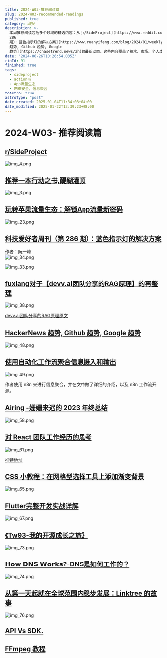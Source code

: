 ```yaml
---
title: 2024-W03-推荐阅读篇
slug: 2024-W03-recommended-readings
published: true
category: 周报
description: >-
  本周推荐阅读包括多个领域的精选内容：从[r/SideProject](https://www.reddit.com/r/SideProject/)的创意项目分享，到[推荐一本行动之书,醍醐灌顶](https://twitter.com/hiyuekun/status/1747085105037021670?s=12&t=UKmYswdLBh4dGuqwtKAXUA)的启发性书籍推荐；从[玩转苹果流量生态：解锁App流量新密码](https://x.com/liuyi0922/status/1747792720750682143?s=12&t=UKmYswdLBh4dGuqwtKAXUA)的市场策略，到[科技爱好者周刊（第
  286
  期）：蓝色指示灯的解决方案](https://www.ruanyifeng.com/blog/2024/01/weekly-issue-286.html?continueFlag=61db114b5bb3eda119c3b0a42a3f0791)的技术讨论。此外，还有关于[fuxiang对于【devv.ai团队分享的RAG原理】的再整理](https://twitter.com/fuxiangPro/status/1747242297975062666)的深度分析，以及[HackerNews
  趋势, Github 趋势, Google
  趋势](https://chasetrend.news/zh)的最新动态。这些内容覆盖了技术、市场、个人成长等多个方面，适合各类读者深入探索。
date: "2024-06-26T10:26:54.035Z"
rinId: 91
finished: true
tags:
  - sideproject
  - action书
  - App流量生态
  - 网络安全，信息聚合
toAstro: true
astroType: "post"
date_created: 2025-01-04T11:34:08+08:00
date_modified: 2025-01-22T13:39:23+08:00
---
```


# 2024-W03- 推荐阅读篇

## [r/SideProject](https://www.reddit.com/r/SideProject/)

![img_4.png](https://pictures.kazoottt.top/2024/01/20240118-34e9f10d1d8eec956fc4194448cd4a76.webp)

## [推荐一本行动之书,醍醐灌顶](https://twitter.com/hiyuekun/status/1747085105037021670?s=12&t=UKmYswdLBh4dGuqwtKAXUA)

![img_3.png](https://pictures.kazoottt.top/2024/01/20240118-49ea3a464df0ab2caafb0537c4c794ba.webp)

## [玩转苹果流量生态：解锁App流量新密码](https://x.com/liuyi0922/status/1747792720750682143?s=12&t=UKmYswdLBh4dGuqwtKAXUA)

![img_23.png](https://pictures.kazoottt.top/2024/01/20240118-d98a6cbfcf54d08ef37f30c37f5d0ace.webp)

## [科技爱好者周刊（第 286 期）：蓝色指示灯的解决方案](https://www.ruanyifeng.com/blog/2024/01/weekly-issue-286.html?continueFlag=61db114b5bb3eda119c3b0a42a3f0791)

作者：阮一峰  
![img_34.png](https://pictures.kazoottt.top/2024/01/20240118-32886b96d21732072e52b5ed6c487cd5.webp)

![img_33.png](https://pictures.kazoottt.top/2024/01/20240118-61d3ac9d6f707faf8a82c12b026bb844.webp)

## [fuxiang对于【devv.ai团队分享的RAG原理】的再整理](https://twitter.com/fuxiangPro/status/1747242297975062666)

![img_38.png](https://pictures.kazoottt.top/2024/01/20240118-020bd33e057f6a0642ead0b113320c5f.webp)

[devv.ai团队分享的RAG原理原文](https://twitter.com/Tisoga/status/1731478506465636749)

## [HackerNews 趋势, Github 趋势, Google 趋势](https://chasetrend.news/zh)

![img_48.png](https://pictures.kazoottt.top/2024/01/20240118-25370cd9e4dc25874ab14859930bc8b9.webp)

## [使用自动化工作流聚合信息摄入和输出](https://reorx.com/blog/sharing-my-footprints-automation/#new-tweet-to-telegram)

![img_49.png](https://pictures.kazoottt.top/2024/01/20240118-7557245c55da389558862a155932c527.webp)

作者使用 n8n 来进行信息聚合，并在文中做了详细的介绍，以及 n8n 工作流开源。

## [Airing -姗姗来迟的 2023 年终总结](https://blog.ursb.me/posts/summary-2023/)

![img_58.png](https://pictures.kazoottt.top/2024/01/20240118-13bf430a8615552a0a914a805c05a828.webp)

## [对 React 团队工作经历的思考](https://gist.github.com/mondaychen/3c530604e44b9cd15e4f69735d99fef4)

![img_61.png](https://pictures.kazoottt.top/2024/01/20240118-2bea379994d9f34ea9655eac74e6a958.webp)

[推特地址](https://twitter.com/monday_chen/status/1740612924740137285?s=12&t=UKmYswdLBh4dGuqwtKAXUA)

## [CSS 小教程：在网格型选择工具上添加渐变背景](https://blog.meathill.com/tech/fe/css/css-tutorial-a-grid-select-component-with-multiple-linear-gradient.html)

![img_65.png](https://pictures.kazoottt.top/2024/01/20240118-a255cb507b88fc1675ce614b7502e17b.webp)

## [Flutter完整开发实战详解](https://guoshuyu.cn/home/wx/?continueFlag=61db114b5bb3eda119c3b0a42a3f0791)

![img_67.png](https://pictures.kazoottt.top/2024/01/20240118-1c3b1725c08e70c867c4bd3628152fbd.webp)

## [《Tw93-我的开源成长之旅》](https://tw93.fun/2024-01-12/open.html)

![img_73.png](https://pictures.kazoottt.top/2024/01/20240118-25810db413c96d9eb2efa0cb6cf6cda6.webp)

## [𝗛𝗼𝘄 𝗗𝗡𝗦 𝗪𝗼𝗿𝗸𝘀?-DNS是如何工作的？](https://twitter.com/milan_milanovic/status/1745796543322435885?s=12&t=UKmYswdLBh4dGuqwtKAXUA)

![img_74.png](https://pictures.kazoottt.top/2024/01/20240118-1c6e85b671affc27859c09cbf47e51be.webp)

## [从第一天起就在全球范围内稳步发展：Linktree 的故事](https://startupnation.com/start-your-business/bootstrapped-global-linktree/)

![img_76.png](https://pictures.kazoottt.top/2024/01/20240118-66593c51fe9a8d08b11687d40f3da559.webp)

## [API Vs SDK.](https://twitter.com/alexxubyte/status/1745847854961492384?s=12&t=UKmYswdLBh4dGuqwtKAXUA)

## [FFmpeg 教程](https://wklchris.github.io/blog/FFmpeg/)
